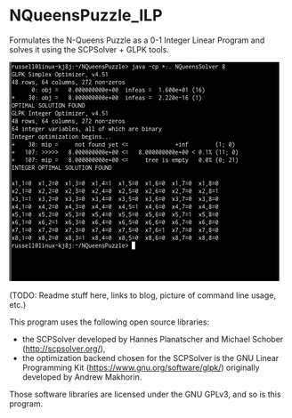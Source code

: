 # NQueensPuzzle_ILP
Formulates the N-Queens Puzzle as a 0-1 Integer Linear Program and solves it using the SCPSolver + GLPK tools.

![Solving the 8-queens puzzle.](https://raw.githubusercontent.com/RussellAndrewEdson/NQueensPuzzle_ILP/master/screenshot.png "Solving the 8-queens puzzle.")

(TODO: Readme stuff here, links to blog, picture of command line usage, etc.)

This program uses the following open source libraries:
- the SCPSolver developed by Hannes Planatscher and Michael Schober (http://scpsolver.org/),
- the optimization backend chosen for the SCPSolver is the GNU Linear Programming Kit (https://www.gnu.org/software/glpk/) originally developed by Andrew Makhorin.

Those software libraries are licensed under the GNU GPLv3, and so is this program.
